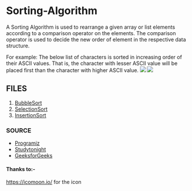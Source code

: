 # Sorting-Algorithm
A Sorting Algorithm is used to rearrange a given array or list elements according to a comparison operator on the elements. The comparison operator is used to decide the new order of element in the respective data structure.

For example: The below list of characters is sorted in increasing order of their ASCII values. That is, the character with lesser ASCII value will be placed first than the character with higher ASCII value.
![](https://www.geeksforgeeks.org/wp-content/uploads/sorting-algorithms.jpg)
![](https://encrypted-tbn0.gstatic.com/images?q=tbn%3AANd9GcRLjLyi2nLdHvsHZbKorqfgQsRntxDZDBI4p3Nt_uxZ1BPaUGsC&usqp=CAU)

## FILES

1. [BubbleSort](https://www.github.com/HembramBeta777/Sorting-Algorithm/blob/master/BubbleSort/)
2. [SelectionSort](https://github.com/HembramBeta777/Sorting-Algorithm/tree/master/SelectionSort)
3. [InsertionSort](https://github.com/HembramBeta777/Sorting-Algorithm/blob/master/InsertionSort/)



### SOURCE

- [Programiz](https://www.programiz.com/dsa/bubble-sort/)
- [Studytonight](https://www.studytonight.com/data-structures/introduction-to-sorting/)
- [GeeksforGeeks](https://www.geeksforgeeks.org/sorting-algorithms/)

#### Thanks to:-
https://icomoon.io/ for the icon
